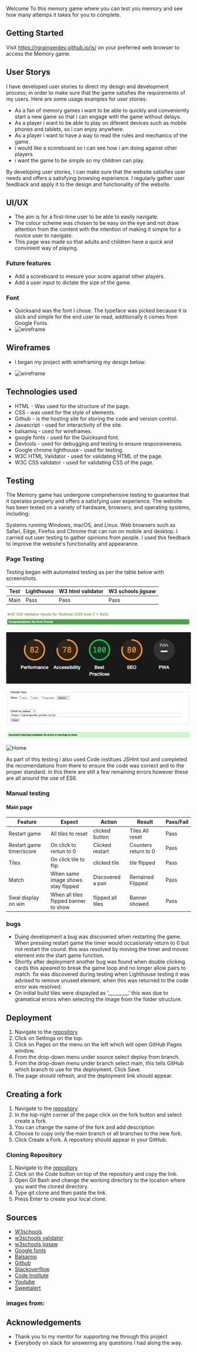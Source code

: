 Welcome To this memory game where you can test you memory and see how many attemps it takes for you to complete.

## Getting Started

Visit https://rgraingerdev.github.io/js/ on your preferred web browser to access the Memory game.

## User Storys
I have developed user stories to direct my design and development process; in order to make sure that the game satisfies the requirements of my users. Here are some usage examples for user stories:


* As a fan of memory games i want to be able to quickly and conveniently start a new game so that i can engage with the game without delays.
* As a player i want to be able to play on diferent devices such as moblie phones and tablets, so i can enjoy anywhere.
* As a player i want to have a way to read the rules and mechanics of the game.
* i would like a scoreboard so i can see how i am doing against other players.
* i want the game to be simple so my children can play.


By developing user stories, I can make sure that the website satisfies user needs and offers a satisfying browsing experience. I regularly gather user feedback and apply it to the design and functionality of the website.

## UI/UX

* The aim is for a first-time user to be able to easily navigate.
* The colour scheme was chosen to be easy on the eye and not draw attention from the content with the intention of making it simple for a novice user to navigate. 
* This page was made so that adults and children have a quick and convinient way of playing.

### Future features
* Add a scoreboard to mesure your score against other players.
* Add a user input to dictate the size of the game.

### Font

* Quicksand was the font I chose. The typeface was picked because it is slick and simple for the end user to read, additionally it comes from Google Fonts.
* ![wireframe](assets/Screenshots/Quicksand_font.png)

## Wireframes
* I began my project with wireframing my design below:

* ![wireframe](assets/Screenshots/wireframemobile.png)

## Technologies used
* HTML - Was used for the structure of the page.
* CSS - was used for the style of elements.
* Github - is the hosting site for storing the code and version control.
* Javascript - used for interactivity of the site.
* balsamiq - used for wireframes.
* google fonts - used for the Quicksand font.
* Devtools - used for debugging and testing to ensure responsiveness.
* Google chrome lighthouse - used for testing.
* W3C HTML Validator - used for validating HTML of the page.
* W3C CSS validator - used for validating CSS of the page.

## Testing
The Memory game has undergone comprehensive testing to guarantee that it operates properly and offers a satisfying user experience. The website has been tested on a variety of hardware, browsers, and operating systems, including:

Systems running Windows, macOS, and Linux.
Web browsers such as Safari, Edge, Firefox and Chrome that can run on mobile and desktop.
I carried out user testing to gather opinions from people. I used this feedback to improve the website's functionality and appearance.

### Page Testing

Testing began with automated testing as per the table below with screenshots.

|Test |Lighthouse| W3 html validator| W3 schools jigsaw| 
|-----|-----|-----|-----|
|Main| Pass| Pass| Pass|


![Home](assets/images/screenshots/jigsaw.png)  

![Home](assets/images/screenshots/Lighthouse.png)  

![Home](assets/images/screenshots/livevalidator.png)  

![Home](assets/screenshots/validator_contact.png)  

As part of this testing i also used Code institues JSHint tool and completed the recomendations from there to ensure the code was correct and to the proper standard. in this there are still a few remaining errors however these are all around the use of ES6.

### Manual testing

#### Main page

| Feature | Expect | Action | Result | Pass/Fail |
|-----|-----|-----|-----|-----|
|Restart game|All tiles to reset|clicked button|Tiles All reset|Pass|
|Restart game timer/score|On click to rertun to 0|Clicked restart|Counters return to 0|Pass|
|Tiles|On click tile to flip|clicked tile| tile flipped|Pass|
|Match|When same image shows stay flipped|Discovered a pair|Remained Flipped|Pass|
|Swal display on win|When all tiles flipped banner to show|flipped all tiles|Banner showed|Pass|

 
### bugs

* Duing development a bug was discovered when restarting the game. When pressing restart game the timer would occasionaly return to 0 but not restart the cound. this was resolved by moving the timer and moves element into the start game function.
* Shortly after deployment another bug was found when double clicking cards this apeared to break the game loop and no longer allow pairs to match. fix was discovered during testing when Lighthouse testing it was advised to remove unused element. when this was returned to the code error was resolved.
* On initial build tiles were dispayled as ',,,,,,,,,,,,,,' this was due to gramatical errors when selecting the image from the folder structure.



## Deployment
1. Navigate to the [repository](https://github.com/rgraingerdev/js)
2. Click on Settings on the top.
3. Click on Pages on the menu on the left which will open GitHub Pages window.
4. From the drop-down menu under source select deploy from branch.
5. From the drop-down menu under branch select main, this tells GitHub which branch to use for the deployment. Click Save.
6. The page should refresh, and the deployment link should appear.

## Creating a fork
1. Navigate to the [repository](https://github.com/rgraingerdev/js)
2. In the top-right corner of the page click on the fork button and select create a fork.
3. You can change the name of the fork and add description 
4. Choose to copy only the main branch or all branches to the new fork. 
5. Click Create a Fork. A repository should appear in your GitHub.

### Cloning Repository
1. Navigate to the [repository](https://github.com/rgraingerdev/js)
2. Click on the Code button on top of the repository and copy the link. 
3. Open Git Bash and change the working directory to the location where you want the cloned directory. 
4. Type git clone and then paste the link.
5. Press Enter to create your local clone.

## Sources
* [W3schools](https://www.w3schools.com/)
* [w3schools validator](https://validator.w3.org/)
* [w3schools jigsaw](https://jigsaw.w3.org/css-validator/)
* [Google fonts](https://fonts.google.com/)
* [Balsamiq](https://balsamiq.com/)
* [Github](https://github.com/flowforfrank/memory-game)
* [Stackoverflow](https://stackoverflow.com/)
* [Code Institute](https://codeinstitute.net/)
* [Youtube](https://www.youtube.com/)
* [Sweetalert](https://sweetalert.js.org/)



### images from:


## Acknowledgements
* Thank you to my mentor for supporting me through this project
* Everybody on slack for answering any questions I had along the way.
